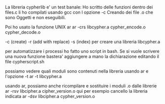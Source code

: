  La libreria cypherlib e' un test banale:
 Ho scritto delle funzioni dentro dei files.c
li ho compilati usando gcc  con l opzione   -c
Creando dei file .o che sono Oggetti e non eseguibili.

Poi ho usato la funzione UNIX ar
       ar -crs libcypher.a cypher_encode.o cypher_decode.o

-c (create)   -r (add with replace)  -s (index)
per creare una libreria libcypher.a


per automatizzare i processi ho fatto uno script in bash.
Se si vuole scrivere una nuova funzione
bastera' aggiungere a mano la dichiarazione
editando il file cypherscript.sh


possiamo vedere quali moduli sono contenuti nella libreria
usando ar  e l'opzione -t
                  ar -t libcypher.a


usando ar, possiamo anche ricompilare e sostituire i moduli .o dalle librerie
ar -rsv libcipher.a cipher_version.o
qui per esempio cancello la libreria indicata
              ar -dsv libcipher.a cypher_version.o

